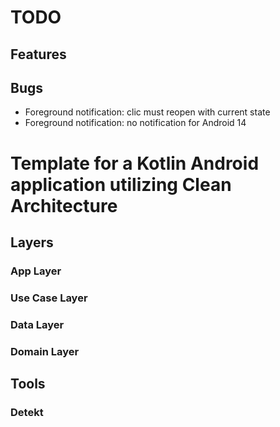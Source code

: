 # TODO

## Features



## Bugs
- Foreground notification: clic must reopen with current state
- Foreground notification: no notification for Android 14



# Template for a Kotlin Android application utilizing Clean Architecture

## Layers

### App Layer

### Use Case Layer

### Data Layer

### Domain Layer

## Tools

### Detekt